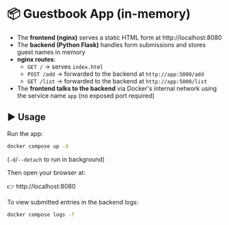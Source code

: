 # 📦 Guestbook App (in-memory)

- The **frontend (nginx)** serves a static HTML form at http://localhost:8080
- The **backend (Python Flask)** handles form submissions and stores guest names in memory
- **nginx routes**:
  - `GET /` → serves `index.html`
  - `POST /add` → forwarded to the backend at `http://app:5000/add`
  - `GET /list` → forwarded to the backend at `http://app:5000/list`
- The **frontend talks to the backend** via Docker's internal network using the service name `app` (no exposed port required)

## ▶️ Usage

Run the app:

```bash
docker compose up -d
```
(`-d`/`--detach` to run in background)

Then open your browser at:

👉 http://localhost:8080

To view submitted entries in the backend logs:

```bash
docker compose logs -f
```
